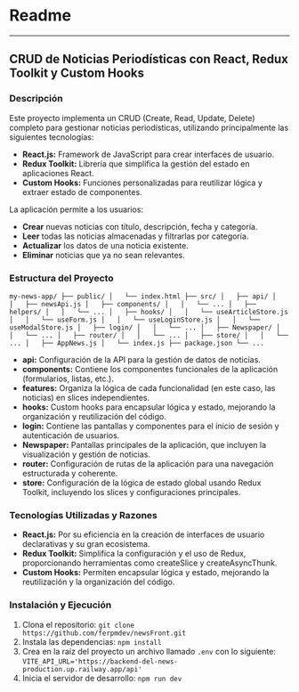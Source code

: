 # Readme
---
## CRUD de Noticias Periodísticas con React, Redux Toolkit y Custom Hooks

### Descripción

Este proyecto implementa un CRUD (Create, Read, Update, Delete) completo para gestionar noticias periodísticas, utilizando principalmente las siguientes tecnologías:

- **React.js:** Framework de JavaScript para crear interfaces de usuario.
- **Redux Toolkit:** Librería que simplifica la gestión del estado en aplicaciones React.
- **Custom Hooks:** Funciones personalizadas para reutilizar lógica y extraer estado de componentes.

La aplicación permite a los usuarios:

- **Crear** nuevas noticias con título, descripción, fecha y categoría.
- **Leer** todas las noticias almacenadas y filtrarlas por categoría.
- **Actualizar** los datos de una noticia existente.
- **Eliminar** noticias que ya no sean relevantes.

### Estructura del Proyecto

`my-news-app/
├── public/
│   └── index.html
├── src/
│   ├── api/
│   │   ├── newsApi.js
│   ├── components/
│   │   └── ...
│   ├── helpers/
│   │   └── ...
│   ├── hooks/
│   │   └── useArticleStore.js
│   │   └── useForm.js
│   │   └── useLoginStore.js
│   │   └── useModalStore.js
│   ├── login/
│   │   └── ...
│   ├── Newspaper/
│   │   └── ...
│   ├── router/
│   │   └── ...
│   ├── store/
│   │   └── ...
│   ├── AppNews.js
│   └── index.js
├── package.json
└── ...`
- **api:** Configuración de la API para la gestión de datos de noticias.
- **components:** Contiene los componentes funcionales de la aplicación (formularios, listas, etc.).
- **features:** Organiza la lógica de cada funcionalidad (en este caso, las noticias) en slices independientes.
- **hooks:** Custom hooks para encapsular lógica y estado, mejorando la organización y reutilización del código.
- **login:** Contiene las pantallas y componentes para el inicio de sesión y autenticación de usuarios.
- **Newspaper:** Pantallas principales de la aplicación, que incluyen la visualización y gestión de noticias.
- **router:** Configuración de rutas de la aplicación para una navegación estructurada y coherente.
- **store:** Configuración de la lógica de estado global usando Redux Toolkit, incluyendo los slices y configuraciones principales.

### Tecnologías Utilizadas y Razones

- **React.js:** Por su eficiencia en la creación de interfaces de usuario declarativas y su gran ecosistema.
- **Redux Toolkit:** Simplifica la configuración y el uso de Redux, proporcionando herramientas como createSlice y createAsyncThunk.
- **Custom Hooks:** Permiten encapsular lógica y estado, mejorando la reutilización y la organización del código.

### Instalación y Ejecución

1. Clona el repositorio: `git clone https://github.com/ferpmdev/newsFront.git`
2. Instala las dependencias: `npm install`
3. Crea en la raíz del proyecto un archivo llamado `.env` con lo siguiente: `VITE_API_URL='https://backend-del-news-production.up.railway.app/api'`
4. Inicia el servidor de desarrollo: `npm run dev`